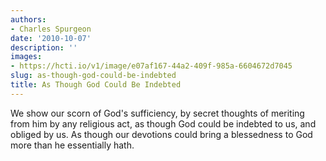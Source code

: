 ```yaml
---
authors:
- Charles Spurgeon
date: '2010-10-07'
description: ''
images:
- https://hcti.io/v1/image/e07af167-44a2-409f-985a-6604672d7045
slug: as-though-god-could-be-indebted
title: As Though God Could Be Indebted
---
```


We show our scorn of God's sufficiency, by secret thoughts of meriting from him by any religious act, as though God could be indebted to us, and obliged by us. As though our devotions could bring a blessedness to God more than he essentially hath.